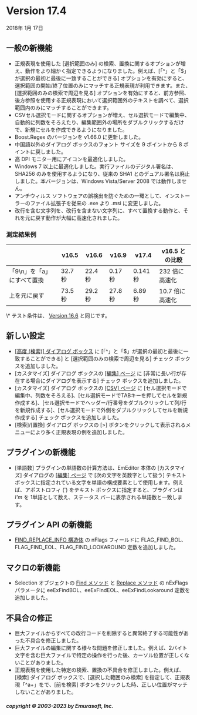 # Version 17.4

2018年 1月 17日

## 一般の新機能

- 正規表現を使用した \[選択範囲のみ\] の検索、置換に関するオプションが増え、動作をより細かく指定できるようになりました。例えば、\[「^」と「$」が選択の最初と最後に一致することができる\] オプションを有効にすると、選択範囲の開始/終了位置のみにマッチする正規表現が利用できます。また、\[選択範囲のみの検索で周辺を見る\] オプションを有効にすると、前方参照、後方参照を使用する正規表現において選択範囲外のテキストを調べて、選択範囲内のみにマッチすることができます。
- CSVセル選択モードに関するオプションが増え、セル選択モードで編集中、自動的に列数をそろえたり、編集範囲外の場所をダブルクリックするだけで、新規にセルを作成できるようになりました。
- Boost.Regex のバージョンを v1.66.0 に更新しました。
- 中国語以外のダイアログ ボックスのフォント サイズを 9 ポイントから 8 ポイントに戻しました。
- 高 DPI モニター用にアイコンを最適化しました。
- Windows 7 以上に最適化しました。実行ファイルのデジタル署名は、SHA256 のみを使用するようになり、従来の SHA1 とのデュアル署名は廃止しました。本バージョンは、Windows Vista/Server 2008 では動作しません。
- アンチウィルス ソフトウェアの誤検出を防ぐための一環として、インストーラーのファイル拡張子を従来の .exe より .msi に変更しました。
- 改行を含む文字列を、改行を含まない文字列に、すべて置換する動作と、それを元に戻す動作が大幅に高速化されました。

### 測定結果例

|  | v16.5 | v16.6 | v16.9 | v17.4 | v16.5 との比較 |
| --- | --- | --- | --- | --- | --- |
| 「9\\n」を「a」にすべて置換 | 32.7 秒 | 22.4 秒 | 0.17 秒 | 0.141 秒 | 232 倍に高速化 |
| 上を元に戻す | 73.5 秒 | 29.2 秒 | 27.8 秒 | 6.89 秒 | 10.7 倍に高速化 |

\\* テスト条件は、 [Version 16.6](v16_6) と同じです。

## 新しい設定

- [\[高度 (検索)\] ダイアログ ボックス](../dlg/advanced/index) に \[「^」と「$」が選択の最初と最後に一致することができる\] と \[選択範囲のみの検索で周辺を見る\] チェック ボックスを追加しました。
- \[カスタマイズ\] ダイアログ ボックスの [\[編集\] ページ](../dlg/customize/edit/index) に \[非常に長い行が存在する場合にダイアログを表示する\] チェック ボックスを追加しました。
- \[カスタマイズ\] ダイアログ ボックスの [\[CSV\] ページ](../dlg/customize/csv/index) に \[セル選択モードで編集中、列数をそろえる\]、\[セル選択モードでTABキーを押してセルを新規作成する\]、\[セル選択モードでヘッダー/行番号をダブルクリックして列/行を新規作成する\]、\[セル選択モードで外側をダブルクリックしてセルを新規作成する\] チェック ボックスを追加しました。
- \[検索\]/\[置換\] ダイアログ ボックスの \[>\] ボタンをクリックして表示されるメニューにより多く正規表現の例を追加しました。

## プラグインの新機能

- \[単語数\] プラグインの単語数の計算方法は、EmEditor 本体の \[カスタマイズ\] ダイアログの [\[編集\] ページ](../dlg/customize/edit/index) で \[次の文字を英数字として扱う\] テキスト ボックスに指定されている文字を単語の構成要素として使用します。例えば、アポストロフィ (') をテキスト ボックスに指定すると、プラグインは _I'm_ を 1単語として数え、ステータス バーに表示される単語数と一致します。

## プラグイン API の新機能

- [FIND\_REPLACE\_INFO 構造体](../plugin/structure/find_replace_info) の nFlags フィールドに FLAG\_FIND\_BOL、FLAG\_FIND\_EOL、FLAG\_FIND\_LOOKAROUND 定数を追加しました。

## マクロの新機能

- Selection オブジェクトの [Find メソッド](../macro/selection/selection_find) と [Replace メソッド](../macro/selection/selection_replace) の nExFlags パラメータに eeExFindBOL、eeExFindEOL、eeExFindLookaround 定数を追加しました。

## 不具合の修正

- 巨大ファイルからすべての改行コードを削除すると異常終了する可能性があった不具合を修正しました。
- 巨大ファイルの編集に関する様々な問題を修正しました。例えば、2バイト文字を含む巨大ファイルで特定の操作を行った後、カーソル位置が正しくないことがありました。
- 正規表現を使用した特定の検索、置換の不具合を修正しました。例えば、\[検索\] ダイアログ ボックスで、\[選択した範囲のみ検索\] を指定して、正規表現「^a+」をで、\[前を検索\] ボタンをクリックした時、正しい位置がマッチしないことがありました。

##### copyright © 2003-2023 by Emurasoft, Inc.